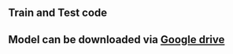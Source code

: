 ## Train and Test code


## Model can be downloaded via [Google drive](https://drive.google.com/file/d/1YGcnisPd-pSHIphPMgdS1NIsmLU2RUMn/view?usp=sharing)
